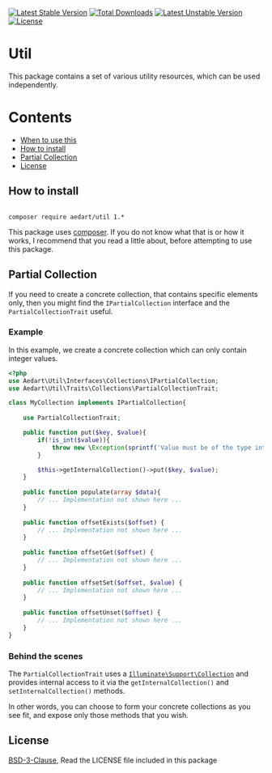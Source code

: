 [![Latest Stable Version](https://poser.pugx.org/aedart/util/v/stable)](https://packagist.org/packages/aedart/util)
[![Total Downloads](https://poser.pugx.org/aedart/util/downloads)](https://packagist.org/packages/aedart/util)
[![Latest Unstable Version](https://poser.pugx.org/aedart/util/v/unstable)](https://packagist.org/packages/aedart/util)
[![License](https://poser.pugx.org/aedart/util/license)](https://packagist.org/packages/aedart/util)

# Util

This package contains a set of various utility resources, which can be used independently. 

# Contents

* [When to use this](#when-to-use-this)
* [How to install](#how-to-install)
* [Partial Collection](#partial-collection)
* [License](#license)

## How to install

```console

composer require aedart/util 1.*
```

This package uses [composer](https://getcomposer.org/). If you do not know what that is or how it works, I recommend that you read a little about, before attempting to use this package.

## Partial Collection

If you need to create a concrete collection, that contains specific elements only, then you might find the `IPartialCollection` interface and the `PartialCollectionTrait` useful. 

### Example

In this example, we create a concrete collection which can only contain integer values.

```php
<?php
use Aedart\Util\Interfaces\Collections\IPartialCollection;
use Aedart\Util\Traits\Collections\PartialCollectionTrait;

class MyCollection implements IPartialCollection{
    
    use PartialCollectionTrait;

    public function put($key, $value){
        if(!is_int($value)){
            throw new \Exception(sprintf('Value must be of the type integer, %s given', var_export($value, true)));
        }

        $this->getInternalCollection()->put($key, $value);
    }
    
    public function populate(array $data){
        // ... Implementation not shown here ...
    }
    
    public function offsetExists($offset) {
        // ... Implementation not shown here ...
    }
    
    public function offsetGet($offset) {
        // ... Implementation not shown here ...
    }
    
    public function offsetSet($offset, $value) {
        // ... Implementation not shown here ...
    }
    
    public function offsetUnset($offset) {
        // ... Implementation not shown here ...
    }
}
```

### Behind the scenes

The `PartialCollectionTrait` uses a [`Illuminate\Support\Collection`](http://laravel.com/docs/5.0/collections) and provides internal access to it via the `getInternalCollection()` and
`setInternalCollection()` methods.

In other words, you can choose to form your concrete collections as you see fit, and expose only those methods that you wish.

## License

[BSD-3-Clause](http://spdx.org/licenses/BSD-3-Clause), Read the LICENSE file included in this package